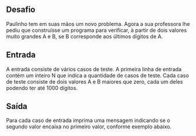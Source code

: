## Desafio

Paulinho tem em suas mãos um novo problema. Agora a sua professora lhe pediu
que construísse um programa para verificar, à partir de dois valores muito
grandes A e B, se B corresponde aos últimos dígitos de A.

## Entrada

A entrada consiste de vários casos de teste. A primeira linha de entrada
contém um inteiro N que indica a quantidade de casos de teste. Cada caso de
teste consiste de dois valores A e B maiores que zero, cada um deles podendo
ter até 1000 dígitos.

## Saída

Para cada caso de entrada imprima uma mensagem indicando se o segundo valor
encaixa no primeiro valor, conforme exemplo abaixo.
